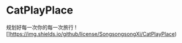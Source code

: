 # CatPlayPlace
规划好每一次你的每一次旅行
 ![]https://img.shields.io/github/license/SongsongsongXi/CatPlayPlace)
